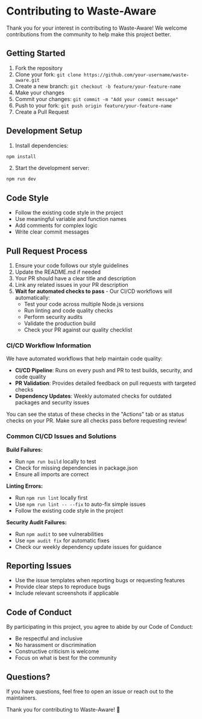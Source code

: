 # Contributing to Waste-Aware

Thank you for your interest in contributing to Waste-Aware! We welcome contributions from the community to help make this project better.

## Getting Started

1. Fork the repository
2. Clone your fork: `git clone https://github.com/your-username/waste-aware.git`
3. Create a new branch: `git checkout -b feature/your-feature-name`
4. Make your changes
5. Commit your changes: `git commit -m "Add your commit message"`
6. Push to your fork: `git push origin feature/your-feature-name`
7. Create a Pull Request

## Development Setup

1. Install dependencies:
```bash
npm install
```

2. Start the development server:
```bash
npm run dev
```

## Code Style

- Follow the existing code style in the project
- Use meaningful variable and function names
- Add comments for complex logic
- Write clear commit messages

## Pull Request Process

1. Ensure your code follows our style guidelines
2. Update the README.md if needed
3. Your PR should have a clear title and description
4. Link any related issues in your PR description
5. **Wait for automated checks to pass** - Our CI/CD workflows will automatically:
   - Test your code across multiple Node.js versions
   - Run linting and code quality checks
   - Perform security audits
   - Validate the production build
   - Check your PR against our quality checklist

### CI/CD Workflow Information

We have automated workflows that help maintain code quality:

- **CI/CD Pipeline**: Runs on every push and PR to test builds, security, and code quality
- **PR Validation**: Provides detailed feedback on pull requests with targeted checks
- **Dependency Updates**: Weekly automated checks for outdated packages and security issues

You can see the status of these checks in the "Actions" tab or as status checks on your PR. Make sure all checks pass before requesting review!

### Common CI/CD Issues and Solutions

**Build Failures:**
- Run `npm run build` locally to test
- Check for missing dependencies in package.json
- Ensure all imports are correct

**Linting Errors:**
- Run `npm run lint` locally first
- Use `npm run lint -- --fix` to auto-fix simple issues
- Follow the existing code style in the project

**Security Audit Failures:**
- Run `npm audit` to see vulnerabilities
- Use `npm audit fix` for automatic fixes
- Check our weekly dependency update issues for guidance

## Reporting Issues

- Use the issue templates when reporting bugs or requesting features
- Provide clear steps to reproduce bugs
- Include relevant screenshots if applicable

## Code of Conduct

By participating in this project, you agree to abide by our Code of Conduct:

- Be respectful and inclusive
- No harassment or discrimination
- Constructive criticism is welcome
- Focus on what is best for the community

## Questions?

If you have questions, feel free to open an issue or reach out to the maintainers.

Thank you for contributing to Waste-Aware! 🌱
